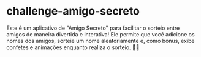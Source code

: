 # challenge-amigo-secreto
Este é um aplicativo de "Amigo Secreto" para facilitar o sorteio entre amigos de maneira divertida e interativa! Ele permite que você adicione os nomes dos amigos, sorteie um nome aleatoriamente e, como bônus, exibe confetes e animações enquanto realiza o sorteio. 👀✨

